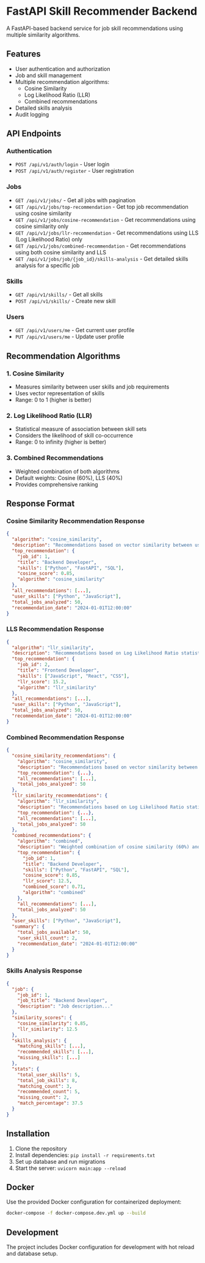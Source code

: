 # FastAPI Skill Recommender Backend

A FastAPI-based backend service for job skill recommendations using multiple similarity algorithms.

## Features

- User authentication and authorization
- Job and skill management
- Multiple recommendation algorithms:
  - Cosine Similarity
  - Log Likelihood Ratio (LLR)
  - Combined recommendations
- Detailed skills analysis
- Audit logging

## API Endpoints

### Authentication
- `POST /api/v1/auth/login` - User login
- `POST /api/v1/auth/register` - User registration

### Jobs
- `GET /api/v1/jobs/` - Get all jobs with pagination
- `GET /api/v1/jobs/top-recommendation` - Get top job recommendation using cosine similarity
- `GET /api/v1/jobs/cosine-recommendation` - Get recommendations using cosine similarity only
- `GET /api/v1/jobs/llr-recommendation` - Get recommendations using LLS (Log Likelihood Ratio) only
- `GET /api/v1/jobs/combined-recommendation` - Get recommendations using both cosine similarity and LLS
- `GET /api/v1/jobs/job/{job_id}/skills-analysis` - Get detailed skills analysis for a specific job

### Skills
- `GET /api/v1/skills/` - Get all skills
- `POST /api/v1/skills/` - Create new skill

### Users
- `GET /api/v1/users/me` - Get current user profile
- `PUT /api/v1/users/me` - Update user profile

## Recommendation Algorithms

### 1. Cosine Similarity
- Measures similarity between user skills and job requirements
- Uses vector representation of skills
- Range: 0 to 1 (higher is better)

### 2. Log Likelihood Ratio (LLR)
- Statistical measure of association between skill sets
- Considers the likelihood of skill co-occurrence
- Range: 0 to infinity (higher is better)

### 3. Combined Recommendations
- Weighted combination of both algorithms
- Default weights: Cosine (60%), LLS (40%)
- Provides comprehensive ranking

## Response Format

### Cosine Similarity Recommendation Response
```json
{
  "algorithm": "cosine_similarity",
  "description": "Recommendations based on vector similarity between user skills and job requirements",
  "top_recommendation": {
    "job_id": 1,
    "title": "Backend Developer",
    "skills": ["Python", "FastAPI", "SQL"],
    "cosine_score": 0.85,
    "algorithm": "cosine_similarity"
  },
  "all_recommendations": [...],
  "user_skills": ["Python", "JavaScript"],
  "total_jobs_analyzed": 50,
  "recommendation_date": "2024-01-01T12:00:00"
}
```

### LLS Recommendation Response
```json
{
  "algorithm": "llr_similarity",
  "description": "Recommendations based on Log Likelihood Ratio statistical association",
  "top_recommendation": {
    "job_id": 2,
    "title": "Frontend Developer",
    "skills": ["JavaScript", "React", "CSS"],
    "llr_score": 15.2,
    "algorithm": "llr_similarity"
  },
  "all_recommendations": [...],
  "user_skills": ["Python", "JavaScript"],
  "total_jobs_analyzed": 50,
  "recommendation_date": "2024-01-01T12:00:00"
}
```

### Combined Recommendation Response
```json
{
  "cosine_similarity_recommendations": {
    "algorithm": "cosine_similarity",
    "description": "Recommendations based on vector similarity between user skills and job requirements",
    "top_recommendation": {...},
    "all_recommendations": [...],
    "total_jobs_analyzed": 50
  },
  "llr_similarity_recommendations": {
    "algorithm": "llr_similarity",
    "description": "Recommendations based on Log Likelihood Ratio statistical association",
    "top_recommendation": {...},
    "all_recommendations": [...],
    "total_jobs_analyzed": 50
  },
  "combined_recommendations": {
    "algorithm": "combined",
    "description": "Weighted combination of cosine similarity (60%) and LLS (40%)",
    "top_recommendation": {
      "job_id": 1,
      "title": "Backend Developer",
      "skills": ["Python", "FastAPI", "SQL"],
      "cosine_score": 0.85,
      "llr_score": 12.5,
      "combined_score": 0.71,
      "algorithm": "combined"
    },
    "all_recommendations": [...],
    "total_jobs_analyzed": 50
  },
  "user_skills": ["Python", "JavaScript"],
  "summary": {
    "total_jobs_available": 50,
    "user_skill_count": 2,
    "recommendation_date": "2024-01-01T12:00:00"
  }
}
```

### Skills Analysis Response
```json
{
  "job": {
    "job_id": 1,
    "job_title": "Backend Developer",
    "description": "Job description..."
  },
  "similarity_scores": {
    "cosine_similarity": 0.85,
    "llr_similarity": 12.5
  },
  "skills_analysis": {
    "matching_skills": [...],
    "recommended_skills": [...],
    "missing_skills": [...]
  },
  "stats": {
    "total_user_skills": 5,
    "total_job_skills": 8,
    "matching_count": 3,
    "recommended_count": 5,
    "missing_count": 2,
    "match_percentage": 37.5
  }
}
```

## Installation

1. Clone the repository
2. Install dependencies: `pip install -r requirements.txt`
3. Set up database and run migrations
4. Start the server: `uvicorn main:app --reload`

## Docker

Use the provided Docker configuration for containerized deployment:

```bash
docker-compose -f docker-compose.dev.yml up --build
```

## Development

The project includes Docker configuration for development with hot reload and database setup. 